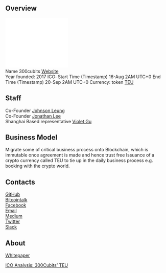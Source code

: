 ## Overview
![300cubits logo](../projects/logo/300cubits.png)  
Name  300cubits
[Website](https://300cubits.tech/)  
Year founded:  2017
ICO: Start Time (Timestamp)	16-Aug 2AM UTC+0 
	 End Time (Timestamp)	20-Sep 2AM UTC+0 
Currency:  token [TEU]()  
## Staff 
Co-Founder [Johnson Leung](../people/johnson_leung.md)  
Co-Founder [Jonathan Lee](../people/jonathan_lee.md)  
Shanghai Based representative [Violet Gu](../people/violet_gu.md)
## Business Model
Migrate some of critical business process onto Blockchain, which is immutable once agreement is made and hence trust free
Issuance of a crypto currency called TEU to tie up in the daily business process e.g. booking with the crypto world.
## Contacts
[GitHub](https://github.com/300cubits)  
[Bitcointalk](https://bitcointalk.org/index.php?topic=2057994.0)   
[Facebook](https://www.facebook.com/300cubits.tech)   
[Email](info@300cubits.tech)   
[Medium](https://medium.com/@300cubits)    
[Twitter](https://twitter.com/300cubits_tech)   
[Slack](https://cubits.herokuapp.com/)  
 

## About 
[Whitepaper](https://300cubits.tech/pdf/whitepaper.pdf)

[ICO Analysis: 300Cubits’ TEU](https://hacked.com/ico-analysis-300cubits-teu/)
